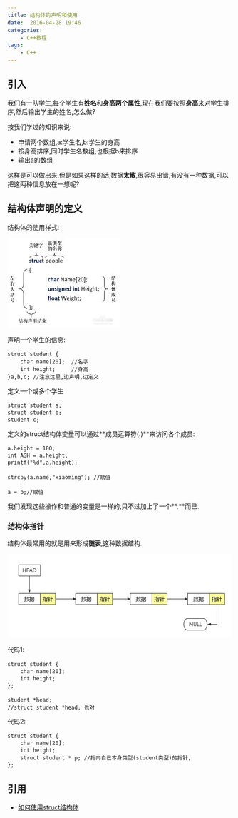 ```yaml
---
title: 结构体的声明和使用
date:  2016-04-28 19:46
categories:
    - C++教程
tags:
    - C++
---
```


## 引入

我们有一队学生,每个学生有**姓名**和**身高两个属性**,现在我们要按照**身高**来对学生排序,然后输出学生的姓名,怎么做?

按我们学过的知识来说:

 - 申请两个数组,a:学生名,b:学生的身高
 - 按身高排序,同时学生名数组,也根据b来排序
 - 输出a的数组


这样是可以做出来,但是如果这样的话,数据**太散**,很容易出错,有没有一种数据,可以把这两种信息放在一想呢?

## 结构体声明的定义


结构体的使用样式:

![1](/images/结构体声明和使用.jpg)

声明一个学生的信息:

```
struct student {
    char name[20];  //名字
    int height;     //身高
}a,b,c; //注意这里,边声明,边定义
```

定义一个或多个学生

```
struct student a;
struct student b;
student c;
```


定义的struct结构体变量可以通过**成员运算符(.)**来访问各个成员:

```
a.height = 180;
int ASH = a.height;
printf("%d",a.height);

strcpy(a.name,"xiaoming"); //赋值

a = b;//赋值
```

我们发现这些操作和普通的变量是一样的,只不过加上了一个**.**而已.

### 结构体指针

结构体最常用的就是用来形成**链表**,这种数据结构.

![2](/images/单链表.png)

代码1:

```
struct student {
    char name[20];
    int height;
};

student *head;
//struct student *head; 也对
```

代码2:
```
struct student {
    char name[20];
    int height;
    struct student * p; //指向自己本身类型(student类型)的指针,
};

```








## 引用
 
 - [如何使用struct结构体](http://m.todgo.com/jingyan/shuma/741643jhu.html)
